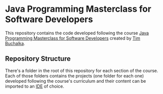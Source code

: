 # Java Programming Masterclass for Software Developers

This repository contains the code developed following the course [Java Programming Masterclass for Software Developers](https://www.udemy.com/share/101WdqBEAdeVdV) created by [Tim Buchalka](https://www.timbuchalka.com).

## Repository Structure

There's a folder in the root of this repository for each section of the course. Each of those folders contains the projects (one folder for each one) developed following the course's curriculum and their content can be imported to an [IDE](https://en.wikipedia.org/wiki/Integrated_development_environment) of choice.
